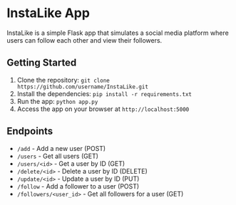 # InstaLike App

InstaLike is a simple Flask app that simulates a social media platform where users can follow each other and view their followers.

## Getting Started

1. Clone the repository: `git clone https://github.com/username/InstaLike.git`
2. Install the dependencies: `pip install -r requirements.txt`
3. Run the app: `python app.py`
4. Access the app on your browser at `http://localhost:5000`

## Endpoints

- `/add` - Add a new user (POST)
- `/users` - Get all users (GET)
- `/users/<id>` - Get a user by ID (GET)
- `/delete/<id>` - Delete a user by ID (DELETE)
- `/update/<id>` - Update a user by ID (PUT)
- `/follow` - Add a follower to a user (POST)
- `/followers/<user_id>` - Get all followers for a user (GET)

<!-- implement logging, model package for data class, db package for database operations and use environment variable for configuring the credentials   --> 
<!-- implement data serailization for json in data class itself  --> 
<!-- data class wizard, wsgi, greenlet -->

